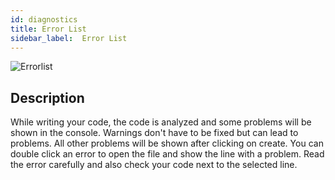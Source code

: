 ```yaml
---
id: diagnostics
title: Error List
sidebar_label:  Error List
---
```


![Errorlist](/img/ide/Errorlist.png)

## Description
While writing your code, the code is analyzed and some problems will be shown in the console. 
Warnings don't have to be fixed but can lead to problems.
All other problems will be shown after clicking on create. 
You can double click an error to open the file and show the line with a problem. 
Read the error carefully and also check your code next to the selected line.